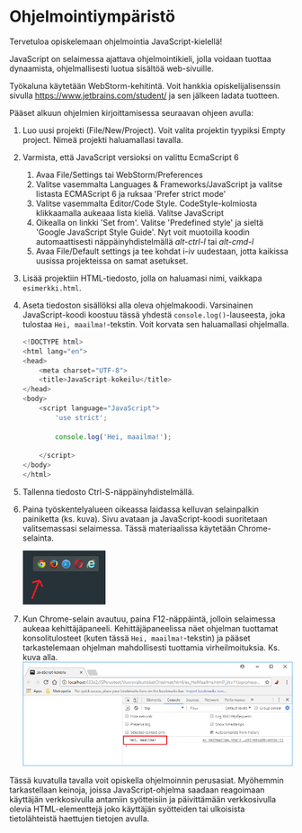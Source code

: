 # Ohjelmointiympäristö

Tervetuloa opiskelemaan ohjelmointia JavaScript-kielellä!

JavaScript on selaimessa ajattava ohjelmointikieli, jolla voidaan tuottaa dynaamista, ohjelmallisesti luotua sisältöä web-sivuille.

Työkaluna käytetään WebStorm-kehitintä. Voit hankkia opiskelijalisenssin sivulla https://www.jetbrains.com/student/ ja sen jälkeen ladata tuotteen.

Pääset alkuun ohjelmien kirjoittamisessa seuraavan ohjeen avulla:

1. Luo uusi projekti (File/New/Project). Voit valita projektin tyypiksi Empty project. Nimeä projekti haluamallasi tavalla.
2. Varmista, että JavaScript versioksi on valittu EcmaScript 6
    1. Avaa File/Settings tai WebStorm/Preferences
    1. Valitse vasemmalta Languages & Frameworks/JavaScript ja valitse listasta ECMAScript 6 ja ruksaa 'Prefer strict mode'
    1. Valitse vasemmalta Editor/Code Style. CodeStyle-kolmiosta klikkaamalla aukeaaa lista kieliä. Valitse JavaScript
    1. Oikealla on linkki 'Set from'. Valitse 'Predefined style' ja sieltä 'Google JavaScript Style Guide'. Nyt voit muotoilla koodin automaattisesti näppäinyhdistelmällä _alt-ctrl-l_ tai _alt-cmd-l_ 
    1. Avaa File/Default settings ja tee kohdat i-iv uudestaan, jotta kaikissa uusissa projekteissa on samat asetukset.
2. Lisää projektiin HTML-tiedosto, jolla on haluamasi nimi, vaikkapa `esimerkki.html`.
3. Aseta tiedoston sisällöksi alla oleva ohjelmakoodi. Varsinainen JavaScript-koodi koostuu tässä yhdestä `console.log()`-lauseesta, joka tulostaa `Hei, maailma!`-tekstin.
Voit korvata sen haluamallasi ohjelmalla.

    ```javascript
    <!DOCTYPE html>
    <html lang="en">
    <head>
        <meta charset="UTF-8">
        <title>JavaScript-kokeilu</title>
    </head>
    <body>
        <script language="JavaScript">
            'use strict';
            
            console.log('Hei, maailma!');
    
        </script>
    </body>
    </html>
    ```

4. Tallenna tiedosto Ctrl-S-näppäinyhdistelmällä.

5. Paina työskentelyalueen oikeassa laidassa kelluvan selainpalkin painiketta (ks. kuva). Sivu avataan ja JavaScript-koodi
suoritetaan valitsemassasi selaimessa. Tässä materiaalissa käytetään Chrome-selainta.

    ![selainpalkki](img/selainpalkki.png)

6. Kun Chrome-selain avautuu, paina F12-näppäintä, jolloin selaimessa aukeaa kehittäjäpaneeli. Kehittäjäpaneelissa
näet ohjelman tuottamat konsolitulosteet (kuten tässä `Hei, maailma!`-tekstin) ja pääset tarkastelemaan ohjelman
mahdollisesti tuottamia virheilmoituksia. Ks. kuva alla.
    ![konsolituloste](img/konsolituloste.png)

Tässä kuvatulla tavalla voit opiskella ohjelmoinnin perusasiat. 
Myöhemmin tarkastellaan keinoja, joissa JavaScript-ohjelma saadaan reagoimaan käyttäjän verkkosivulla antamiin syötteisiin ja
päivittämään verkkosivulla olevia HTML-elementtejä joko käyttäjän syötteiden tai ulkoisista tietolähteistä
haettujen tietojen avulla.
